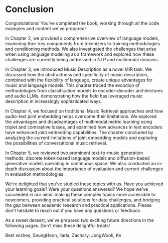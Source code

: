 # Conclusion

Congratulations! You've completed the book, working through all the code examples and content we've prepared!

In Chapter 2, we provided a comprehensive overview of language models, examining their key components from tokenizers to training methodologies and conditioning methods. We also investigated the challenges that arise when using language modeling as a framework and explored how these challenges are currently being addressed in NLP and multimodal domains.

In Chapter 3, we introduced Music Description as a novel MIR task. We discussed how the abstractness and specificity of music description, combined with the flexibility of language, create unique advantages for music and language models. This chapter traced the evolution of methodologies from classification models to encoder-decoder architectures and audio LLMs, demonstrating how the field has leveraged music description in increasingly sophisticated ways.

In Chapter 4, we focused on traditional Music Retrieval approaches and how audio-text joint embedding helps overcome their limitations. We explored the advantages and disadvantages of multimodal metric learning using triplet and contrastive losses, and examined how advances in text encoders have enhanced joint embedding capabilities. The chapter concluded by analyzing the current limitations of joint embedding models and exploring the possibilities of conversational music retrieval.

In Chapter 5, we reviewed two prominent text-to-music generation methods: discrete token-based language models and diffusion-based generative models operating in continuous space. We also conducted an in-depth discussion about the importance of evaluation and current challenges in evaluation methodologies.

We're delighted that you've studied these topics with us. Have you achieved your learning goals? Were your questions answered? We hope we've succeeded in our aims: making these complex topics more accessible to newcomers, providing practical solutions for data challenges, and bridging the gap between academic research and practical applications. Please don't hesitate to reach out if you have any questions or feedback.

As a sweet dessert, we've prepared two exciting future directions in the following pages. Don't miss these delightful treats!

Best wishes,
SeungHeon, Ilaria, Zachary, JongWook, Ke

